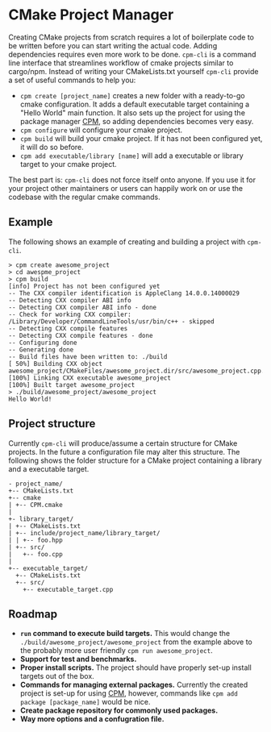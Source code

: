 # CMake Project Manager
Creating CMake projects from scratch requires a lot of boilerplate code to be written before you can start writing the actual code.
Adding dependencies requires even more work to be done.
`cpm-cli` is a command line interface that streamlines workflow of cmake projects similar to cargo/npm.
Instead of writing your CMakeLists.txt yourself `cpm-cli` provide a set of useful commands to help you:

- `cpm create [project_name]` creates a new folder with a ready-to-go cmake configuration.
  It adds a default executable target containing a "Hello World" main function.
  It also sets up the project for using the package manager [CPM](https://github.com/cpm-cmake/CPM.cmake), so adding dependencies becomes very easy.
- `cpm configure` will configure your cmake project.
- `cpm build` will build your cmake project. If it has not been configured yet, it will do so before.
- `cpm add executable/library [name]` will add a executable or library target to your cmake project.

The best part is: `cpm-cli` does not force itself onto anyone.
If you use it for your project other maintainers or users can happily work on or use the codebase with the regular cmake commands.

## Example
The following shows an example of creating and building a project with `cpm-cli`.
```
> cpm create awesome_project
> cd awespme_project
> cpm build
[info] Project has not been configured yet
-- The CXX compiler identification is AppleClang 14.0.0.14000029
-- Detecting CXX compiler ABI info
-- Detecting CXX compiler ABI info - done
-- Check for working CXX compiler: /Library/Developer/CommandLineTools/usr/bin/c++ - skipped
-- Detecting CXX compile features
-- Detecting CXX compile features - done
-- Configuring done
-- Generating done
-- Build files have been written to: ./build
[ 50%] Building CXX object awesome_project/CMakeFiles/awesome_project.dir/src/awesome_project.cpp.o
[100%] Linking CXX executable awesome_project
[100%] Built target awesome_project
> ./build/awesome_project/awesome_project
Hello World!
```

## Project structure
Currently `cpm-cli` will produce/assume a certain structure for CMake projects.
In the future a configuration file may alter this structure.
The following shows the folder structure for a CMake project containing a library and a executable target.

```
- project_name/
+-- CMakeLists.txt
+-- cmake
| +-- CPM.cmake
|
+- library_target/
| +-- CMakeLists.txt
| +-- include/project_name/library_target/
| | +-- foo.hpp
| +-- src/
|   +-- foo.cpp
|
+-- executable_target/
  +-- CMakeLists.txt
  +-- src/
    +-- executable_target.cpp
```

## Roadmap
- **`run` command to execute build targets.**
  This would change the `./build/awesome_project/awesome_project` from the example above to the probably more user friendly `cpm run awesome_project`.
- **Support for test and benchmarks.**
- **Proper install scripts.**
  The project should have properly set-up install targets out of the box.
- **Commands for managing external packages.**
  Currently the created project is set-up for using [CPM](https://github.com/cpm-cmake/CPM.cmake), however, commands like `cpm add package [package_name]` would be nice.
- **Create package repository for commonly used packages.**
- **Way more options and a confugration file.**
  
